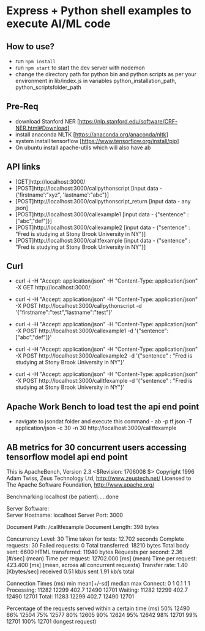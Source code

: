 # Express + Python shell examples to execute AI/ML code

## How to use?
*  run `npm install`
* run `npm start` to start the dev server with nodemon
* change the directory path for python bin and python scripts as per your environment in lib/index.js in variables python_installation_path, python_scriptsfolder_path

## Pre-Req
* download Stanford NER [https://nlp.stanford.edu/software/CRF-NER.html#Download]
* install anaconda NLTK [https://anaconda.org/anaconda/nltk]
* system install tensorflow [https://www.tensorflow.org/install/pip]
* On ubuntu install apache-utils which will also have ab

## API links 
* [GET]http://localhost:3000/
* [POST]http://localhost:3000/callpythonscript   [input data - {'firstname':"xyz", 'lastname':"abc"}]
* [POST]http://localhost:3000/callpythonscript_return  [input data - any json]
* [POST]http://localhost:3000/callexample1  [input data - {"sentence" : ["abc","def"]}]
* [POST]http://localhost:3000/callexample2  [input data - {"sentence" : "Fred is studying at Stony Brook University in NY"}]
* [POST]http://localhost:3000/calltfexample  [input data - {"sentence" : "Fred is studying at Stony Brook University in NY"}]


## Curl
* curl -i -H "Accept: application/json" -H "Content-Type: application/json" -X GET http://localhost:3000/

* curl -i -H "Accept: application/json" -H "Content-Type: application/json" -X POST http://localhost:3000/callpythonscript  -d '{"firstname":"test","lastname":"test"}'

* curl -i -H "Accept: application/json" -H "Content-Type: application/json" -X POST http://localhost:3000/callexample1  -d '{"sentence":["abc","def"]}'

* curl -i -H "Accept: application/json" -H "Content-Type: application/json" -X POST http://localhost:3000/callexample2  -d '{"sentence" : "Fred is studying at Stony Brook University in NY"}'

* curl -i -H "Accept: application/json" -H "Content-Type: application/json" -X POST http://localhost:3000/calltfexample  -d '{"sentence" : "Fred is studying at Stony Brook University in NY"}'

## Apache Work Bench to load test the api end point

* navigate to jsondat folder and execute this command - 
ab -p tf.json -T application/json  -c 30 -n 30 http://localhost:3000/calltfexample

## AB metrics for 30 concurrent users accessing tensorflow model api end point 

This is ApacheBench, Version 2.3 <$Revision: 1706008 $>
Copyright 1996 Adam Twiss, Zeus Technology Ltd, http://www.zeustech.net/
Licensed to The Apache Software Foundation, http://www.apache.org/

Benchmarking localhost (be patient).....done


Server Software:        
Server Hostname:        localhost
Server Port:            3000

Document Path:          /calltfexample
Document Length:        398 bytes

Concurrency Level:      30
Time taken for tests:   12.702 seconds
Complete requests:      30
Failed requests:        0
Total transferred:      18210 bytes
Total body sent:        6600
HTML transferred:       11940 bytes
Requests per second:    2.36 [#/sec] (mean)
Time per request:       12702.000 [ms] (mean)
Time per request:       423.400 [ms] (mean, across all concurrent requests)
Transfer rate:          1.40 [Kbytes/sec] received
                        0.51 kb/s sent
                        1.91 kb/s total

Connection Times (ms)
              min  mean[+/-sd] median   max
Connect:        0    1   0.1      1       1
Processing: 11282 12299 402.7  12490   12701
Waiting:    11282 12299 402.7  12490   12701
Total:      11283 12299 402.7  12490   12701

Percentage of the requests served within a certain time (ms)
  50%  12490
  66%  12504
  75%  12577
  80%  12605
  90%  12624
  95%  12642
  98%  12701
  99%  12701
 100%  12701 (longest request)
